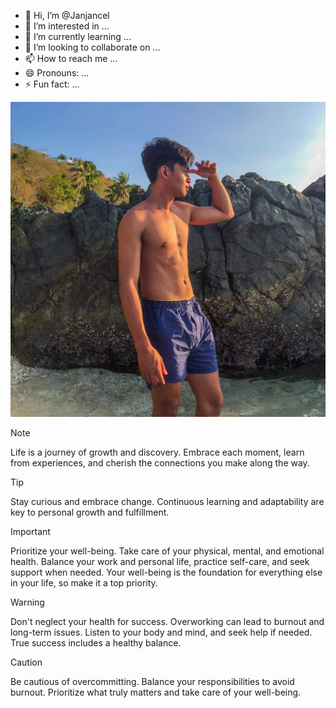 - 👋 Hi, I’m @Janjancel
- 👀 I’m interested in ...
- 🌱 I’m currently learning ...
- 💞️ I’m looking to collaborate on ...
- 📫 How to reach me ...
- 😄 Pronouns: ...
- ⚡ Fun fact: ...

![](https://github.com/Janjancel/icon/blob/main/dagat.jpg?raw=true)

<!---
Janjancel/Janjancel is a ✨ special ✨ repository because its `README.md` (this file) appears on your GitHub profile.
You can click the Preview link to take a look at your changes.
--->
> [!NOTE]
> Life is a journey of growth and discovery. Embrace each moment, learn from experiences, and cherish the connections you make along the way.

> [!TIP]
> Stay curious and embrace change. Continuous learning and adaptability are key to personal growth and fulfillment.

> [!IMPORTANT]
> Prioritize your well-being. Take care of your physical, mental, and emotional health. Balance your work and personal life, practice self-care, and seek support when needed. Your well-being is the foundation for everything else in your life, so make it a top priority.

> [!WARNING]
> Don't neglect your health for success. Overworking can lead to burnout and long-term issues. Listen to your body and mind, and seek help if needed. True success includes a healthy balance.

> [!CAUTION]
> Be cautious of overcommitting. Balance your responsibilities to avoid burnout. Prioritize what truly matters and take care of your well-being.
